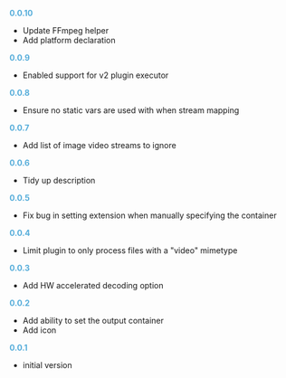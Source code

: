 
**<span style="color:#56adda">0.0.10</span>**
- Update FFmpeg helper
- Add platform declaration

**<span style="color:#56adda">0.0.9</span>**
- Enabled support for v2 plugin executor

**<span style="color:#56adda">0.0.8</span>**
- Ensure no static vars are used with when stream mapping

**<span style="color:#56adda">0.0.7</span>**
- Add list of image video streams to ignore

**<span style="color:#56adda">0.0.6</span>**
- Tidy up description

**<span style="color:#56adda">0.0.5</span>**
- Fix bug in setting extension when manually specifying the container

**<span style="color:#56adda">0.0.4</span>**
- Limit plugin to only process files with a "video" mimetype

**<span style="color:#56adda">0.0.3</span>**
- Add HW accelerated decoding option

**<span style="color:#56adda">0.0.2</span>**
- Add ability to set the output container
- Add icon

**<span style="color:#56adda">0.0.1</span>**
- initial version
